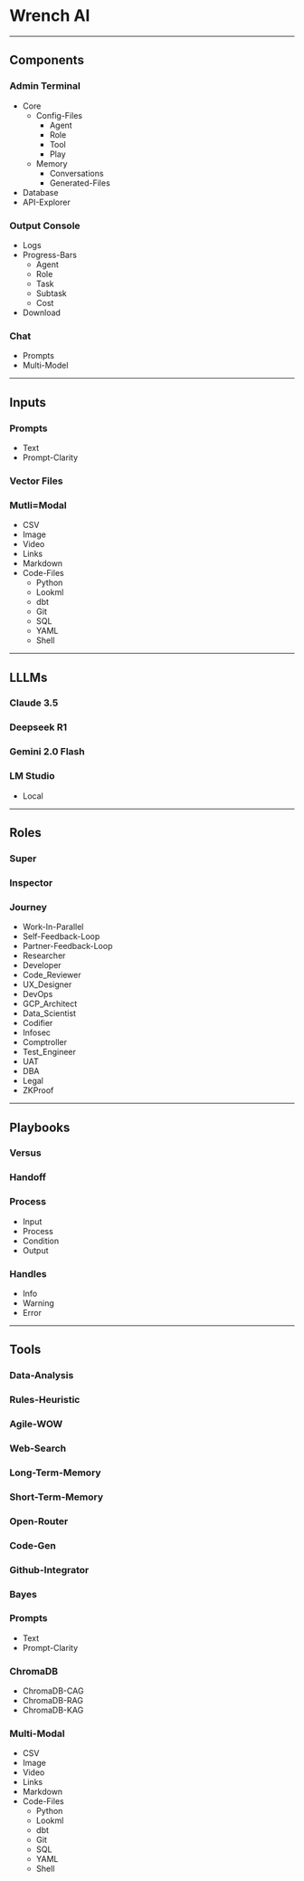 # Wrench AI
---
## Components
### Admin Terminal
+ Core
	+ Config-Files
		+ Agent
		+ Role
		+ Tool
		+ Play	
	+ Memory
		+ Conversations
		+ Generated-Files
+ Database
+ API-Explorer
### Output Console
+ Logs
+ Progress-Bars
	+ Agent
	+ Role
	+ Task
	+ Subtask
	+ Cost
+ Download
### Chat
+ Prompts
+ Multi-Model
---
## Inputs
### Prompts
+ Text
+ Prompt-Clarity
### Vector Files
### Mutli=Modal
+ CSV
+ Image
+ Video
+ Links
+ Markdown
+ Code-Files
	+ Python
	+ Lookml
	+ dbt
	+ Git
	+ SQL
	+ YAML
	+ Shell
---
## LLLMs
### Claude 3.5 
### Deepseek R1 
### Gemini 2.0 Flash
### LM Studio
+ Local
---
## Roles
### Super
### Inspector
### Journey
+ Work-In-Parallel
+ Self-Feedback-Loop
+ Partner-Feedback-Loop
+ Researcher
+ Developer
+ Code_Reviewer
+ UX_Designer
+ DevOps
+ GCP_Architect
+ Data_Scientist
+ Codifier
+ Infosec
+ Comptroller
+ Test_Engineer
+ UAT
+ DBA
+ Legal
+ ZKProof
---
## Playbooks
### Versus
### Handoff
### Process
+ Input
+ Process
+ Condition
+ Output
### Handles
+ Info
+ Warning
+ Error 
---
## Tools
### Data-Analysis
### Rules-Heuristic
### Agile-WOW
### Web-Search
### Long-Term-Memory
### Short-Term-Memory
### Open-Router
### Code-Gen
### Github-Integrator
### Bayes
### Prompts
+ Text
+ Prompt-Clarity
### ChromaDB
+ ChromaDB-CAG
+ ChromaDB-RAG
+ ChromaDB-KAG
### Multi-Modal
+ CSV
+ Image
+ Video
+ Links
+ Markdown
+ Code-Files
	+ Python
	+ Lookml
	+ dbt
	+ Git
	+ SQL
	+ YAML
	+ Shell



